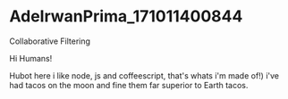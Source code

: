 # AdeIrwanPrima_171011400844
Collaborative Filtering

Hi Humans!

Hubot here i like node, js and coffeescript, that's whats i'm made of!)
i've had tacos on the moon and fine them far superior to Earth tacos.
